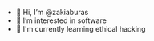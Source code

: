 - 👋 Hi, I’m @zakiaburas
- 👀 I’m interested in software
- 🌱 I'm currently learning ethical hacking

<!---
zakiaburas/zakiaburas is a ✨ special ✨ repository because its `README.md` (this file) appears on your GitHub profile.
You can click the Preview link to take a look at your changes.
--->
